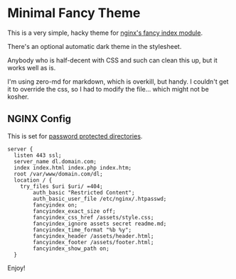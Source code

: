 # Minimal Fancy Theme

This is a very simple, hacky theme for [nginx's fancy index module](https://github.com/aperezdc/ngx-fancyindex).

There's an optional automatic dark theme in the stylesheet. 



Anybody who is half-decent with CSS and such can clean this up, but it works well as is.

I'm using zero-md for markdown, which is overkill, but handy. I couldn't get it to override the css, so I had to modify the file... which might not be kosher.

## NGINX Config

This is set for [password protected directories](https://docs.nginx.com/nginx/admin-guide/security-controls/configuring-http-basic-authentication/). 

```
server {
  listen 443 ssl;
  server_name dl.domain.com;
  index index.html index.php index.htm;
  root /var/www/domain.com/dl;
  location / {
    try_files $uri $uri/ =404;
        auth_basic "Restricted Content";
        auth_basic_user_file /etc/nginx/.htpasswd;
        fancyindex on;
        fancyindex_exact_size off;
        fancyindex_css_href /assets/style.css;
        fancyindex_ignore assets secret readme.md;
        fancyindex_time_format "%b %y";
        fancyindex_header /assets/header.html;
        fancyindex_footer /assets/footer.html;
        fancyindex_show_path on;
  }
```

Enjoy!
